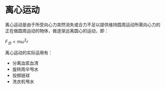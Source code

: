 # 离心运动

离心运动是由于所受向心力突然消失或合力不足以提供维持圆周运动所需向心力的正在做圆周运动的物体，做逐渐远离圆心的运动，即：

$F_合<m\omega^2r$

离心运动的实际运用有：

- 分离血浆血清
- 旋转雨伞甩水
- 投掷链球
- 洗衣机甩水
